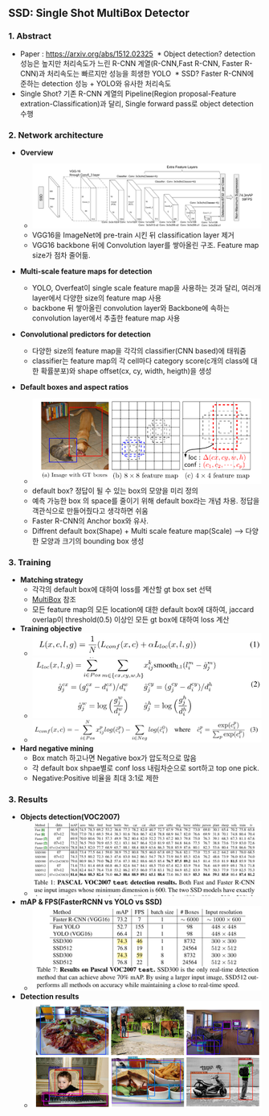 ## SSD: Single Shot MultiBox Detector

### 1. Abstract
  * Paper : https://arxiv.org/abs/1512.02325
  * Object detection? detection 성능은 높지만 처리속도가 느린 R-CNN 계열(R-CNN,Fast R-CNN, Faster R-CNN)과 처리속도는 빠르지만 성능을 희생한 YOLO
  * SSD? Faster R-CNN에 준하는 detection 성능 + YOLO와 유사한 처리속도
  * Single Shot? 기존 R-CNN 계열의 Pipeline(Region proposal-Feature extration-Classification)과 달리, Single forward pass로 object detection 수행
  
### 2. Network architecture
  * **Overview**
    * <img src="FIGURES/SSD/overview.PNG">
    * VGG16을 ImageNet에 pre-train 시킨 뒤 classification layer 제거
    * VGG16 backbone 뒤에 Convolution layer를 쌓아올린 구조. Feature map size가 점차 줄어듦.
    
  * **Multi-scale feature maps for detection**
    * YOLO, Overfeat이 single scale feature map을 사용하는 것과 달리, 여러개 layer에서 다양한 size의 feature map 사용
    * backbone 뒤 쌓아올린 convolution layer와 Backbone에 속하는 convolution layer에서 추출한 feature map 사용
    
  * **Convolutional predictors for detection**
    * 다양한 size의 feature map을 각각의 classifier(CNN based)에 태워줌
    * classifier는 feature map의 각 cell마다 category score(c개의 class에 대한 확률분포)와 shape offset(cx, cy, width, heigth)을 생성
    
  * **Default boxes and aspect ratios**
    * <img src="FIGURES/SSD/default_box.PNG">
    * default box? 정답이 될 수 있는 box의 모양을 미리 정의
    * 예측 가능한 box 의 space를 줄이기 위해 default box라는 개념 차용. 정답을 객관식으로 만들어줬다고 생각하면 쉬움
    * Faster R-CNN의 Anchor box와 유사. 
    * Diffrent default box(Shape) + Multi scale feature map(Scale) --> 다양한 모양과 크기의 bounding box 생성
    
### 3. Training
  * **Matching strategy**
    * 각각의 default box에 대하여 loss를 계산할 gt box set 선택
    * [MultiBox](https://pdfs.semanticscholar.org/0674/792f5edac72b77fb1297572c15b153576418.pdf) 참조
    * 모든 feature map의 모든 location에 대한 default box에 대하여, jaccard overlap이 threshold(0.5) 이상인 모든 gt box에 대하여 loss 계산
  * **Training objective**
    * <img src="FIGURES/SSD/obj1.PNG">
    * <img src="FIGURES/SSD/obj2.PNG">
    * <img src="FIGURES/SSD/obj3.PNG">
  * **Hard negative mining**
    * Box match 하고나면 Negative box가 압도적으로 많음
    * 각 default box shpae별로 conf loss 내림차순으로 sort하고 top one pick. 
    * Negative:Positive 비율을 최대 3:1로 제한
    
### 3. Results
  * **Objects detection(VOC2007)**
    * <img src="FIGURES/SSD/res1.PNG">
  * **mAP & FPS(FasterRCNN vs YOLO vs SSD)**
    * <img src="FIGURES/SSD/res2.PNG">
  * **Detection results**
    * <img src="FIGURES/SSD/res3.PNG">
